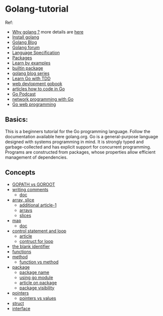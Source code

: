 # Golang-tutorial
Ref:
* [Why golang ?](https://go.dev/solutions) more details are [here](https://yourbasic.org/golang/advantages-over-java-python/)
* [Install golang](https://golang.org/doc/install)
* [Golang Blog](https://blog.golang.org/)
* [Golang forum](https://forum.golangbridge.org/)
* [Language Specification](https://golang.org/ref/spec)
* [Packages](https://pkg.go.dev/)
* [Learn by examples](https://gobyexample.com/)
* [builtin package](https://golang.org/pkg/builtin/)
* [golang blog series](https://golangbot.com/learn-golang-series/)
* [Learn Go with TDD](https://quii.gitbook.io/learn-go-with-tests/)
* [web devlopment gobook](https://astaxie.gitbooks.io/build-web-application-with-golang/content/en/preface.html)
* [articles how to code in Go](https://www.digitalocean.com/community/tutorial_series/how-to-code-in-go)
* [Go Podcast](https://changelog.com/gotime/)
* [network programming with Go](http://tumregels.github.io/Network-Programming-with-Go/)
* [Go web programming](https://livebook.manning.com/book/go-web-programming)

## Basics:
This is a beginners tutorial for the Go programming language. Follow the documentation available here golang.org.
Go is a general-purpose language designed with systems programming in mind. It is strongly typed and garbage-collected and has explicit support for concurrent programming. Programs are constructed from packages, whose properties allow efficient management of dependencies.

## Concepts
* [GOPATH vs GOROOT](https://www.digitalocean.com/community/tutorials/understanding-the-gopath)
* [writing comments](https://www.digitalocean.com/community/tutorials/how-to-write-comments-in-go)
  * [doc](https://golang.org/ref/spec#Comments)
* [array, slice](https://blog.golang.org/slices-intro) 
  * [additional article-1](https://go101.org/article/container.html)
  * [arrays](https://golang.org/doc/effective_go#arrays)
  * [slices](https://golang.org/doc/effective_go#slices)
* [map](https://blog.golang.org/maps)
  * [doc](https://golang.org/doc/effective_go#maps)
* [control statement and loop](https://golang.org/doc/effective_go#control-structures)
  * [article](https://www.jaganathanb.in/2018/08/control-statements-in-golang.html)
  * [contruct for loop](https://www.digitalocean.com/community/tutorials/how-to-construct-for-loops-in-go)
* [the blank identifier](https://golang.org/doc/effective_go#blank)
* [functions](https://golangbot.com/functions/)
* [method](https://www.callicoder.com/golang-methods-tutorial/)
  * [function vs method](https://www.sohamkamani.com/golang/functions-vs-methods/)
* [package](https://golangbot.com/go-packages/)
  * [package name](https://blog.golang.org/package-names)
  * [using go module](https://blog.golang.org/using-go-modules)
  * [article on package](https://thenewstack.io/understanding-golang-packages/)
  * [package visibility](https://www.digitalocean.com/community/tutorials/understanding-package-visibility-in-go)
* [pointers](https://golangbot.com/pointers/)
  * [pointers vs values](https://golang.org/doc/effective_go#pointers_vs_values)
* [struct](https://golangbot.com/structs/) 
* [interface](https://golang.org/doc/effective_go#interfaces)
